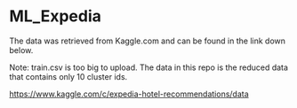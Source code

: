 # ML_Expedia

The data was retrieved from Kaggle.com and can be found in the link down below.

Note: train.csv is too big to upload. The data in this repo is the reduced data that contains only 10 cluster ids.

https://www.kaggle.com/c/expedia-hotel-recommendations/data

